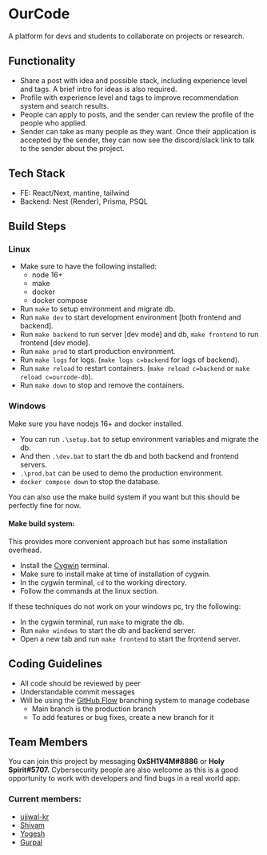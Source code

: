 # OurCode

A platform for devs and students to collaborate on projects or research.

## Functionality

- Share a post with idea and possible stack, including experience level and tags. A brief intro for ideas is also required.
- Profile with experience level and tags to improve recommendation system and search results.
- People can apply to posts, and the sender can review the profile of the people who applied.
- Sender can take as many people as they want. Once their application is accepted by the sender, they can now see the discord/slack link to talk to the sender about the project.

## Tech Stack

- FE: React/Next, mantine, tailwind
- Backend: Nest (Render), Prisma, PSQL

## Build Steps

### Linux
- Make sure to have the following installed:
    - node 16+
    - make
    - docker
    - docker compose
- Run `make` to setup environment and migrate db.
- Run `make dev` to start development environment [both frontend and backend].
- Run `make backend` to run server [dev mode] and db, `make frontend` to run frontend [dev mode].
- Run `make prod` to start production environment.
- Run `make logs` for logs. (`make logs c=backend` for logs of backend).
- Run `make reload` to restart containers. (`make reload c=backend` or `make reload c=ourcode-db`).
- Run `make down` to stop and remove the containers.

### Windows

Make sure you have nodejs 16+ and docker installed.

- You can run `.\setup.bat` to setup environment variables and migrate the db.
- And then `.\dev.bat` to start the db and both backend and frontend servers.
- `.\prod.bat` can be used to demo the production environment.
- `docker compose down` to stop the database.

You can also use the make build system if you want but this should be perfectly fine for now.

#### Make build system:

This provides more convenient approach but has some installation overhead.

- Install the [Cygwin](https://www.cygwin.com/) terminal.
- Make sure to install make at time of installation of cygwin.
- In the cygwin terminal, `cd` to the working directory.
- Follow the commands at the linux section.

If these techniques do not work on your windows pc, try the following:

- In the cygwin terminal, run `make` to migrate the db.
- Run `make windows` to start the db and backend server.
- Open a new tab and run `make frontend` to start the frontend server.

## Coding Guidelines

- All code should be reviewed by peer
- Understandable commit messages
- Will be using the [GitHub Flow](https://docs.github.com/en/get-started/quickstart/github-flow) branching system to manage codebase
    - Main branch is the production branch
    - To add features or bug fixes, create a new branch for it

## Team Members

You can join this project by messaging **0xSH1V4M#8886** or **Holy Spirit#5707.** Cybersecurity people are also welcome as this is a good opportunity to work with developers and find bugs in a real world app. 

### Current members:

- [ujjwal-kr](https://github.com/ujjwal-kr)
- [Shivam](https://github.com/shivam1317)
- [Yogesh](https://bit.ly/github_KYogesh20)
- [Gurpal](https://github.com/phantomknight287)
